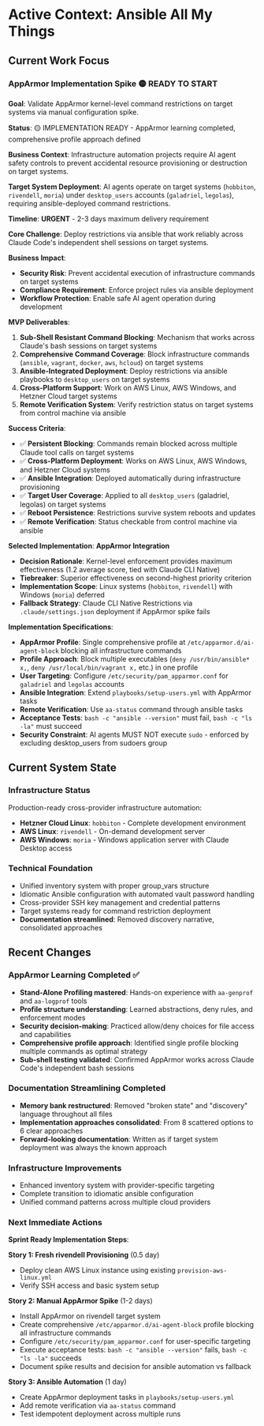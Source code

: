 # Active Context: Ansible All My Things

## Current Work Focus

### AppArmor Implementation Spike 🟡 READY TO START
**Goal**: Validate AppArmor kernel-level command restrictions on target systems via manual configuration spike.

**Status**: 🟡 IMPLEMENTATION READY - AppArmor learning completed, comprehensive profile approach defined

**Business Context**: Infrastructure automation projects require AI agent safety controls to prevent accidental resource provisioning or destruction on target systems.

**Target System Deployment**: AI agents operate on target systems (`hobbiton`, `rivendell`, `moria`) under `desktop_users` accounts (`galadriel`, `legolas`), requiring ansible-deployed command restrictions.

**Timeline**: **URGENT** - 2-3 days maximum delivery requirement

**Core Challenge**: Deploy restrictions via ansible that work reliably across Claude Code's independent shell sessions on target systems.

**Business Impact**:
- **Security Risk**: Prevent accidental execution of infrastructure commands on target systems
- **Compliance Requirement**: Enforce project rules via ansible deployment
- **Workflow Protection**: Enable safe AI agent operation during development

**MVP Deliverables**:
1. **Sub-Shell Resistant Command Blocking**: Mechanism that works across Claude's bash sessions on target systems
2. **Comprehensive Command Coverage**: Block infrastructure commands (`ansible`, `vagrant`, `docker`, `aws`, `hcloud`) on target systems
3. **Ansible-Integrated Deployment**: Deploy restrictions via ansible playbooks to `desktop_users` on target systems
4. **Cross-Platform Support**: Work on AWS Linux, AWS Windows, and Hetzner Cloud target systems
5. **Remote Verification System**: Verify restriction status on target systems from control machine via ansible

**Success Criteria**:
- ✅ **Persistent Blocking**: Commands remain blocked across multiple Claude tool calls on target systems
- ✅ **Cross-Platform Deployment**: Works on AWS Linux, AWS Windows, and Hetzner Cloud systems
- ✅ **Ansible Integration**: Deployed automatically during infrastructure provisioning
- ✅ **Target User Coverage**: Applied to all `desktop_users` (galadriel, legolas) on target systems
- ✅ **Reboot Persistence**: Restrictions survive system reboots and updates
- ✅ **Remote Verification**: Status checkable from control machine via ansible

**Selected Implementation**: **AppArmor Integration**
- **Decision Rationale**: Kernel-level enforcement provides maximum effectiveness (1.2 average score, tied with Claude CLI Native)
- **Tiebreaker**: Superior effectiveness on second-highest priority criterion
- **Implementation Scope**: Linux systems (`hobbiton`, `rivendell`) with Windows (`moria`) deferred
- **Fallback Strategy**: Claude CLI Native Restrictions via `.claude/settings.json` deployment if AppArmor spike fails

**Implementation Specifications**:
- **AppArmor Profile**: Single comprehensive profile at `/etc/apparmor.d/ai-agent-block` blocking all infrastructure commands
- **Profile Approach**: Block multiple executables (`deny /usr/bin/ansible* x,`, `deny /usr/local/bin/vagrant x,` etc.) in one profile
- **User Targeting**: Configure `/etc/security/pam_apparmor.conf` for `galadriel` and `legolas` accounts
- **Ansible Integration**: Extend `playbooks/setup-users.yml` with AppArmor tasks
- **Remote Verification**: Use `aa-status` command through ansible tasks
- **Acceptance Tests**: `bash -c "ansible --version"` must fail, `bash -c "ls -la"` must succeed
- **Security Constraint**: AI agents MUST NOT execute `sudo` - enforced by excluding desktop_users from sudoers group

## Current System State

### Infrastructure Status
Production-ready cross-provider infrastructure automation:
- **Hetzner Cloud Linux**: `hobbiton` - Complete development environment
- **AWS Linux**: `rivendell` - On-demand development server  
- **AWS Windows**: `moria` - Windows application server with Claude Desktop access

### Technical Foundation
- Unified inventory system with proper group_vars structure
- Idiomatic Ansible configuration with automated vault password handling
- Cross-provider SSH key management and credential patterns
- Target systems ready for command restriction deployment
- **Documentation streamlined**: Removed discovery narrative, consolidated approaches

## Recent Changes

### AppArmor Learning Completed ✅
- **Stand-Alone Profiling mastered**: Hands-on experience with `aa-genprof` and `aa-logprof` tools
- **Profile structure understanding**: Learned abstractions, deny rules, and enforcement modes
- **Security decision-making**: Practiced allow/deny choices for file access and capabilities
- **Comprehensive profile approach**: Identified single profile blocking multiple commands as optimal strategy
- **Sub-shell testing validated**: Confirmed AppArmor works across Claude Code's independent bash sessions

### Documentation Streamlining Completed
- **Memory bank restructured**: Removed "broken state" and "discovery" language throughout all files
- **Implementation approaches consolidated**: From 8 scattered options to 6 clear approaches
- **Forward-looking documentation**: Written as if target system deployment was always the known approach

### Infrastructure Improvements
- Enhanced inventory system with provider-specific targeting
- Complete transition to idiomatic ansible configuration
- Unified command patterns across multiple cloud providers

### Next Immediate Actions
**Sprint Ready Implementation Steps**:

**Story 1: Fresh rivendell Provisioning** (0.5 day)
- Deploy clean AWS Linux instance using existing `provision-aws-linux.yml`
- Verify SSH access and basic system setup

**Story 2: Manual AppArmor Spike** (1-2 days)  
- Install AppArmor on rivendell target system
- Create comprehensive `/etc/apparmor.d/ai-agent-block` profile blocking all infrastructure commands
- Configure `/etc/security/pam_apparmor.conf` for user-specific targeting
- Execute acceptance tests: `bash -c "ansible --version"` fails, `bash -c "ls -la"` succeeds
- Document spike results and decision for ansible automation vs fallback

**Story 3: Ansible Automation** (1 day)
- Create AppArmor deployment tasks in `playbooks/setup-users.yml` 
- Add remote verification via `aa-status` command
- Test idempotent deployment across multiple runs
